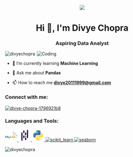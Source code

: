 <div id="header" align="center">
  <img src="https://media0.giphy.com/media/3oKIPEqDGUULpEU0aQ/giphy.gif?cid=ecf05e473hvekkmbz2c46ozygekrg3yhu6mpeoh5bynwmkbc&rid=giphy.gif&ct=g" width="500"/>
</div>

<h1 align="center">Hi 👋, I'm Divye Chopra</h1>
<h3 align="center">Aspiring Data Analyst</h3>

<img align="right" alt="Coding" width="400" src="https://www.element61.be/sites/default/files/img_competences/developer-dribbble.gif">


<p align="left"> <img src="https://komarev.com/ghpvc/?username=divyechopra&label=Profile%20views&color=0e75b6&style=flat" alt="divyechopra" /> </p>

- 🌱 I’m currently learning **Machine Learning**

- 💬 Ask me about **Pandas**

- 📫 How to reach me **divye20111999@gmail.com**

<h3 align="left">Connect with me:</h3>
<p align="left">
<a href="https://linkedin.com/in/divye-chopra-1796921b8" target="blank"><img align="center" src="https://raw.githubusercontent.com/rahuldkjain/github-profile-readme-generator/master/src/images/icons/Social/linked-in-alt.svg" alt="divye-chopra-1796921b8" height="30" width="40" /></a>
</p>

<h3 align="left">Languages and Tools:</h3>
<p align="left"> <a href="https://www.mysql.com/" target="_blank" rel="noreferrer"> <img src="https://raw.githubusercontent.com/devicons/devicon/master/icons/mysql/mysql-original-wordmark.svg" alt="mysql" width="40" height="40"/> </a> <a href="https://pandas.pydata.org/" target="_blank" rel="noreferrer"> <img src="https://raw.githubusercontent.com/devicons/devicon/2ae2a900d2f041da66e950e4d48052658d850630/icons/pandas/pandas-original.svg" alt="pandas" width="40" height="40"/> </a> <a href="https://www.python.org" target="_blank" rel="noreferrer"> <img src="https://raw.githubusercontent.com/devicons/devicon/master/icons/python/python-original.svg" alt="python" width="40" height="40"/> </a> <a href="https://scikit-learn.org/" target="_blank" rel="noreferrer"> <img src="https://upload.wikimedia.org/wikipedia/commons/0/05/Scikit_learn_logo_small.svg" alt="scikit_learn" width="40" height="40"/> </a> <a href="https://seaborn.pydata.org/" target="_blank" rel="noreferrer"> <img src="https://seaborn.pydata.org/_images/logo-mark-lightbg.svg" alt="seaborn" width="40" height="40"/> </a> </p>

<p><img align="center" src="https://github-readme-streak-stats.herokuapp.com/?user=divyechopra&" alt="divyechopra" /></p>
